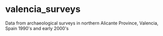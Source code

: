 # valencia_surveys
 Data from archaeological surveys in northern Alicante Province, Valencia, Spain 1990's and early 2000's
